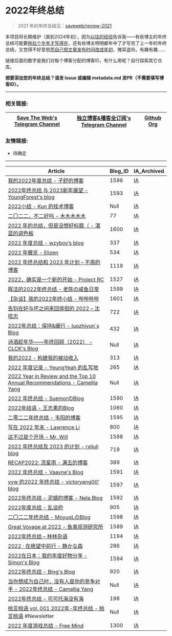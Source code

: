 # 2022年终总结

> 2021 年的年终总结见：[saveweb/review-2021](https://github.com/saveweb/review-2021)

本项目将长期维护（直到2024年初），因为[以往的经验](https://t.me/blogrsslist/269)告诉我——有些博主的年终总结可能要[拖拉个半年才写得完](https://idealclover.top/archives/627/)，还有些博主明明都年中了才写完了上一年的年终总结，又觉得不好意思[而自己把文章发布时间改成年初](https://github.com/saveweb/review-2021/commit/558ba32ef42025dd1bf2da31c2c1fb60e05e2524)，掩耳盗铃。有趣有趣……

链接后面的数字是我们对每个博客分配的博客ID，有什么用呢？自行探索其它仓库。

**想要添加您的年终总结？请发 Issue 或编辑 metadata.md 发PR（不需要填写博客ID）。**

---

### 相关链接:
| [Save The Web's Telegram Channel](https://t.me/saveweb) | [独立博客&播客全订阅's Telegram Channel](https://t.me/blogrsslist) | [Github Org](https://github.com/saveweb)
| --- | --- | --- |

### 友情链接:
- 待确定

---


| Article | Blog\_ID | IA\_Archived |
| --- | --- | --- |
| [我的2022年度总结 - 子舒的博客](https://zburu.com/archives/178.html/) | 1596 | [IA](https://web.archive.org/web/20221228093826/https://zburu.com/archives/178.html/) |
| [2022年终总结 与 2023新年展望 - YoungForest's blog](https://youngforest.github.io/2022/12/25/2022-summary-and-2023-resolutions/) | 1593 | [IA](https://web.archive.org/web/20221228095727/https://youngforest.github.io/2022/12/25/2022-summary-and-2023-resolutions/) |
| [2022小结 - Kun 的技术博客](https://www.kunzhang.me/2022新年总结/) | Null | [IA](https://web.archive.org/web/20221228094309/https://www.kunzhang.me/2022新年总结/) |
| [二〇二二，不二好吗 - 木木木木木](https://immmmm.com/three-cycle-2022/) | 77 | [IA](https://web.archive.org/web/20221224013840/https://immmmm.com/three-cycle-2022/) |
| [2022 年的总结，但是没想好标题（ - 湛蓝的调色板](https://nekoq.eu.org/blog/2022) | 1600 | [IA](https://web.archive.org/web/20221228145435/https://nekoq.eu.org/blog/2022) |
| [2022 年度总结 - wzyboy’s blog](https://wzyboy.im/post/1498.html) | 337 | [IA](https://web.archive.org/web/20221227055037/https://wzyboy.im/post/1498.html) |
| [2022 年概览 - Elizen](https://elizen.me/posts/2022/12/2022-end/) | 534 | [IA](https://web.archive.org/web/20221224152127/https://elizen.me/posts/2022/12/2022-end/) |
| [2022 年终总结和 2023 年计划 – 不周的博客](https://buzhou.blog/2022/12/27/2022-年终总结和-2023-年计划/) | 1119 | [IA](https://web.archive.org/web/20221228091434/https://buzhou.blog/2022/12/27/2022-年终总结和-2023-年计划/) |
| [2022，确实是一个新的开始 - Project RC](https://stdrc.cc/post/2022/12/27/2022-end/) | 1527 | [IA](https://web.archive.org/web/20221227154237/https://stdrc.cc/post/2022/12/27/2022-end/) |
| [晖洁的2022年终总结 - 老陈の咸鱼日常](https://www.fantanstic.top/2022/12/03/2022-archive/) | 1599 | [IA](https://web.archive.org/web/20221228145213/https://www.fantanstic.top/2022/12/03/2022-archive/) |
| [【杂谈】我的2022年终小结 - 哔哔哔哔](https://bebebe.be/archives/37/) | 1601 | [IA](https://web.archive.org/web/20221228153057/https://bebebe.be/archives/37/) |
| [告别在好与坏之间来回徘徊的 2022 – 沈唁志](https://qq52o.me/2813.html) | 722 | [IA](https://web.archive.org/web/20221218155754/https://qq52o.me/2813.html) |
| [2022年总结：保持&缓行 - luozhiyun`s Blog](https://www.luozhiyun.com/archives/737) | 432 | [IA](https://web.archive.org/web/20221224154503/https://www.luozhiyun.com/archives/737) |
| [诗酒趁年华——年终回顾（2022） - CLCK's Blog](https://pages.clckblog.space/posts/recap-2022/) | Null | [IA](https://web.archive.org/web/20221226045922/https://pages.clckblog.space/posts/recap-2022/) |
| [我的2022 - 构建我的被动收入 ](https://www.bmpi.dev/self/annual-summary/2022/) | 313 | [IA](https://web.archive.org/web/20221228160900/https://www.bmpi.dev/self/annual-summary/2022/) |
| [2022 年度记录 - YeungYeah 的乱写地](https://scottyeung.top/2022/record-of-2022/) | 265 | [IA](https://web.archive.org/web/20221228160955/https://scottyeung.top/2022/record-of-2022/) |
| [2022 Year in Review and the Top 10 Annual Recommendations - Camellia Yang](https://www.camelliayang.com/blog/2022-year-in-review-and-the-top-10-annual-recommendations) | Null | [IA](https://web.archive.org/web/20221228102123/https://www.camelliayang.com/blog/2022-year-in-review-and-the-top-10-annual-recommendations) |
| [2022 年终总结 - SuemorのBlog](https://www.suemor.com/notes/3) | 1590 | [IA](https://web.archive.org/web/20221228095041/https://www.suemor.com/notes/3) |
| [2022年结语 - 王志勇的Blog](http://www.auiou.com/relevant/00002059.jsp) | 1060 | [IA](https://web.archive.org/web/20221224153626/http://www.auiou.com/relevant/00002059.jsp) |
| [二零二二年终总结 - 韦阳的博客](https://godweiyang.com/2022/12/12/2022-conclusion/) | 1595 | [IA](https://web.archive.org/web/20221228093949/https://godweiyang.com/2022/12/12/2022-conclusion/) |
| [写在 2022 年末 - Lawrence Li](https://lawrenceli.me/blog/2022-in-review) | 800 | [IA](https://web.archive.org/web/20221219015528/https://lawrenceli.me/blog/2022-in-review) |
| [这不过是个开场 - Mr. Will](https://blog.mrwillcom.com/2022/12/19/It-s-just-the-Beginning/) | 1588 | [IA](https://web.archive.org/web/20221226023021/https://blog.mrwillcom.com/2022/12/19/It-s-just-the-Beginning/) |
| [2022 年终总结及 2023 的计划 - rxliuli blog](https://blog.rxliuli.com/p/48334b653bc9470aae86d06519a907ec/) | 719 | [IA](https://web.archive.org/web/20221217074724/https://blog.rxliuli.com/p/48334b653bc9470aae86d06519a907ec/) |
| [RECAP2022: 流星雨 - 满五的博客](https://blog.aeilot.top/2022/12/17/recap/) | 389 | [IA](https://web.archive.org/web/20221226045545/https://blog.aeilot.top/2022/12/17/recap/) |
| [2022 年终总结 - Vaayne's Blog](https://www.theboys.tech/2022-summary) | 1591 | [IA](https://web.archive.org/web/20221228095848/https://www.theboys.tech/2022-summary) |
| [yyw 的2022 年终总结 - victoryang00’ blog](https://victoryang00.cn/wordpress/2022/12/07/yyw-de2022-nian-zhong-zong-jie/) | 1597 | [IA](https://web.archive.org/web/20221212224555/https://victoryang00.cn/wordpress/2022/12/07/yyw-de2022-nian-zhong-zong-jie/) |
| [2022年终总结 - 泥蜡的博客 - Nela Blog](https://cuizehui.github.io/1022/01/09/respensice-cuizehui/) | 1592 | [IA](https://web.archive.org/web/20221228093123/https://cuizehui.github.io/1022/01/09/respensice-cuizehui/) |
| [2022年度总结 - 乱谈府](https://laffitto.xyz/archives/2022-nian-du-zong-jie) | 905 | [IA](https://web.archive.org/web/20221228161238/https://laffitto.xyz/archives/2022-nian-du-zong-jie) |
| [二〇二二年终总结 - MoyuqLのBlog](https://blog.moyuql.top/index.php/archives/2022.html) | 1598 | [IA](http://web.archive.org/web/20221228135109/https://blog.moyuql.top/index.php/archives/2022.html)
| [Great Voyage at 2022 - 鱼类观测研究所](https://lz233.ac.cn/2022/12/16/great-voyage-at-2022) | 1589 | [IA](https://web.archive.org/web/20221223190520/https://lz233.ac.cn/2022/12/16/great-voyage-at-2022) |
| [2022年终总结 – 林林杂语](https://www.xiaozonglin.cn/2022-ending-summary/) | 1194 | [IA](https://web.archive.org/web/20221219131858/https://www.xiaozonglin.cn/2022-ending-summary/) |
| [2022 · 在绝望中前行 - 静かな森](https://innei.ren/notes/136) | 286 | [IA](https://web.archive.org/web/20221225152658/https://innei.ren/notes/136) |
| [2022在日本：我的年度好物分享 - Simon's Blog](https://song.al/haowu2022) | 1594 | [IA](https://web.archive.org/web/20221222074031/https://song.al/haowu2022) |
| [2022年终总结 - Bing's Blog](https://imcbc.cn/202212/2022-summary/) | 920 | [IA](https://web.archive.org/web/20221228161103/https://imcbc.cn/202212/2022-summary/) |
| [当你想成为自己时，没有人是你的竞争对手 - 2022年终总结 - Camellia Yang](https://www.camelliayang.com/blog/my-year-in-review-2022) | Null | [IA](https://web.archive.org/web/20221228102124/https://www.camelliayang.com/blog/my-year-in-review-2022) |
| [2022年终总结 - 可可托海没有海](https://darmau.design/article/2022-summary/) | 198 | [IA](https://web.archive.org/web/20221228143531/https://darmau.design/article/2022-summary/) |
| [桃言桃语 vol. 001 2022年-年终总结 - 桃言桃语](https://leetao.zhubai.love/posts/2217169245723455488) #Newsletter | Null | [IA](https://web.archive.org/web/20221221034615/https://leetao.zhubai.love/posts/2217169245723455488) |
| [2022 年度游戏总结 - Free Mind](https://freemind.pluskid.org/misc/2022-games/) | 1300 | [IA](https://web.archive.org/web/20221228160738/https://freemind.pluskid.org/misc/2022-games/) |
